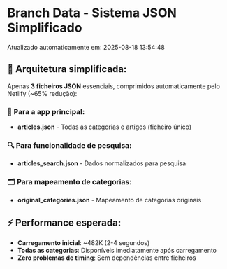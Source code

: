 # Branch Data - Sistema JSON Simplificado
Atualizado automaticamente em: 2025-08-18 13:54:48

## 🎯 Arquitetura simplificada:
Apenas **3 ficheiros JSON** essenciais, comprimidos automaticamente pelo Netlify (~65% redução):

### 📱 Para a app principal:
- **articles.json** - Todas as categorias e artigos (ficheiro único)

### 🔍 Para funcionalidade de pesquisa:
- **articles_search.json** - Dados normalizados para pesquisa

### 🗂️ Para mapeamento de categorias:
- **original_categories.json** - Mapeamento de categorias originais

## ⚡ Performance esperada:
- **Carregamento inicial**: ~482K (2-4 segundos)
- **Todas as categorias**: Disponíveis imediatamente após carregamento
- **Zero problemas de timing**: Sem dependências entre ficheiros

